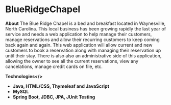 # BlueRidgeChapel

<b>About</b>
The Blue Ridge Chapel is a bed and breakfast located in Waynesville, North Carolina. 
This local business has been growing rapidly the last year of service and needs a web application
to help manage their customers, manage reservations and allow their recurring customers to keep
coming back again and again. This web application will allow current and new customers to book 
a reservation along with managing their reservation up until their stay. There is also also an
administrative side of this application, allowing the owner to see all the current reservations,
view any cancelations, manage credit cards on file, etc.

<b>Technologies</>
- Java, HTML/CSS, Thymeleaf and JavaScript
- MySQL
- Spring Boot, JDBC, JPA, JUnit Testing
